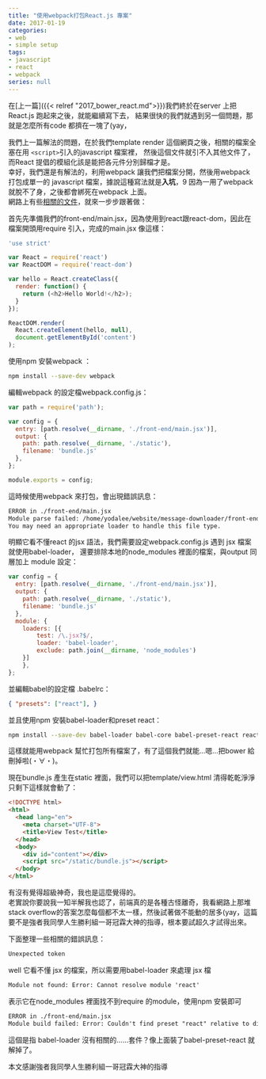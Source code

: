 ```yaml
---
title: "使用webpack打包React.js 專案"
date: 2017-01-19
categories:
- web
- simple setup
tags:
- javascript
- react
- webpack
series: null
---
```


在[上一篇]({{< relref "2017_bower_react.md">}})我們終於在server 上把React.js 跑起來之後，就能繼續寫下去，
結果很快的我們就遇到另一個問題，那就是怎麼所有code 都擠在一塊了(yay，  

我們上一篇解法的問題，在於我們template render 這個網頁之後，相關的檔案全塞在用 `<script>`引入的javascript 檔案裡，
然後這個文件就引不入其他文件了，而React 提倡的模組化該是能把各元件分別歸檔才是。  
幸好，我們還是有解法的，利用webpack 讓我們把檔案分開，然後用webpack 打包成單一的 javascript 檔案，據說這種寫法就是**入坑**，9
因為一用了webpack 就脫不了身，之後都會綁死在webpack 上面。  
網路上有些[相關的文件](https://rhadow.github.io/2015/04/02/webpack-workflow/  )，就來一步步跟著做：  
<!--more-->

首先先準備我們的front-end/main.jsx，因為使用到react跟react-dom，因此在檔案開頭用require 引入，完成的main.jsx 像這樣：  
```js
'use strict'

var React = require('react')
var ReactDOM = require('react-dom')

var hello = React.createClass({
  render: function() {
    return (<h2>Hello World!</h2>);
  }
});

ReactDOM.render(
  React.createElement(hello, null),
  document.getElementById('content')
);
```

使用npm 安裝webpack ：  
```bash
npm install --save-dev webpack
```

編輯webpack 的設定檔webpack.config.js：   
```js
var path = require('path');

var config = {
  entry: [path.resolve(__dirname, './front-end/main.jsx')],
  output: {
    path: path.resolve(__dirname, './static'),
    filename: 'bundle.js'
  },
};

module.exports = config;
```

這時候使用webpack 來打包，會出現錯誤訊息：  
```txt
ERROR in ./front-end/main.jsx
Module parse failed: /home/yodalee/website/message-downloader/front-end/main.jsx Unexpected token (8:12)
You may need an appropriate loader to handle this file type.
```
明顯它看不懂react 的jsx 語法，我們需要設定webpack.config.js 遇到 jsx 檔案就使用babel-loader，
還要排除本地的node\_modules 裡面的檔案，與output 同層加上 module 設定：  
```js
var config = {
  entry: [path.resolve(__dirname, './front-end/main.jsx')],
  output: {
    path: path.resolve(__dirname, './static'),
    filename: 'bundle.js'
  },
  module: {
    loaders: [{
        test: /\.jsx?$/,
        loader: 'babel-loader',
        exclude: path.join(__dirname, 'node_modules')
    }]
    },
};
```
並編輯babel的設定檔 .babelrc：  
```json
{ "presets": ["react"], }
```

並且使用npm 安裝babel-loader和preset react：  
```bash
npm install --save-dev babel-loader babel-core babel-preset-react react react-dom
```
這樣就能用webpack 幫忙打包所有檔案了，有了這個我們就能…嗯…把bower 給刪掉啦(・∀・)。  

現在bundle.js 產生在static 裡面，我們可以把template/view.html 清得乾乾淨淨只剩下這樣就會動了：  
```html
<!DOCTYPE html>
<html>
  <head lang="en">
    <meta charset="UTF-8">
    <title>View Test</title>
  </head>
  <body>
    <div id="content"></div>
    <script src="/static/bundle.js"></script>
  </body>
</html>
```

有沒有覺得超級神奇，我也是這麼覺得的。  
老實說你要說我一知半解我也認了，前端真的是各種古怪離奇，我看網路上那堆stack overflow的答案怎麼每個都不太一樣，然後試著做不能動的居多(yay，這篇要不是強者我同學人生勝利組一哥冠霖大神的指導，根本要試超久才試得出來。  

下面整理一些相關的錯誤訊息：  
```txt
Unexpected token
```
well 它看不懂 jsx 的檔案，所以需要用babel-loader 來處理 jsx 檔  

```txt
Module not found: Error: Cannot resolve module 'react'
```
表示它在node\_modules 裡面找不到require 的module，使用npm 安裝即可  

```txt
ERROR in ./front-end/main.jsx
Module build failed: Error: Couldn't find preset "react" relative to directory "/home/yodalee/website/message-downloader"
```
這個是指 babel-loader 沒有相關的……套件？像上面裝了babel-preset-react 就解掉了。  

本文感謝強者我同學人生勝利組一哥冠霖大神的指導